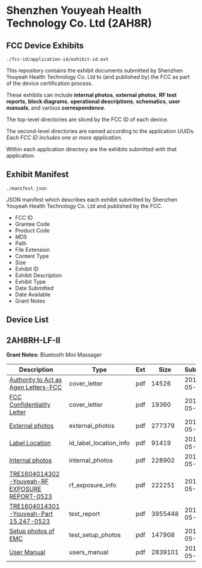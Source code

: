 # Shenzhen Youyeah Health Technology Co. Ltd (2AH8R)
## FCC Device Exhibits

```
./fcc-id/application-id/exhibit-id.ext
```

This repository contains the exhibit documents submitted by Shenzhen Youyeah Health Technology Co. Ltd to (and published by) the FCC as part of the device certification process.

These exhibits can include **internal photos**, **external photos**, **RF test reports**, **block diagrams**, **operational descriptions**, **schematics**, **user manuals**, and various **correspondence**.

The top-level directories are sliced by the FCC ID of each device.

The second-level directories are named according to the application UUIDs. *Each FCC ID includes one or more application.*

Within each application directory are the exhibits submitted with that application. 

## Exhibit Manifest

```
./manifest.json
```

JSON manifest which describes each exhibit submitted by Shenzhen Youyeah Health Technology Co. Ltd and published by the FCC.

- FCC ID
- Grantee Code
- Product Code
- MD5
- Path
- File Extension
- Content Type
- Size
- Exhibit ID
- Exhibit Description
- Exhibit Type
- Date Submitted
- Date Available
- Grant Notes

## Device List
## 2AH8RH-LF-II
**Grant Notes:** Bluetooth Mini Massager

| Description | Type | Ext | Size | Submitted | Available |
| ----------- | ---- | --- | ---- | --------- | --------- |
| [Authority to Act as Agen Letters-FCC](2AH8RH-LF-II/fcfcb3c41c85bddf2df4a66c5ece5d93/3001593.pdf) | cover_letter | pdf | 14526 | 2016-05-24 | 2016-05-25 |
| [FCC Confidentiality Letter](2AH8RH-LF-II/fcfcb3c41c85bddf2df4a66c5ece5d93/3001594.pdf) | cover_letter | pdf | 19360 | 2016-05-24 | 2016-05-25 |
| [External photos](2AH8RH-LF-II/fcfcb3c41c85bddf2df4a66c5ece5d93/3001598.pdf) | external_photos | pdf | 277379 | 2016-05-24 | 2016-05-25 |
| [Label Location](2AH8RH-LF-II/fcfcb3c41c85bddf2df4a66c5ece5d93/3001600.pdf) | id_label_location_info | pdf | 91419 | 2016-05-24 | 2016-05-25 |
| [Internal photos](2AH8RH-LF-II/fcfcb3c41c85bddf2df4a66c5ece5d93/3001599.pdf) | internal_photos | pdf | 228902 | 2016-05-24 | 2016-05-25 |
| [TRE1604014302-Youyeah-RF EXPOSURE REPORT-0523](2AH8RH-LF-II/fcfcb3c41c85bddf2df4a66c5ece5d93/3001609.pdf) | rf_exposure_info | pdf | 222251 | 2016-05-24 | 2016-05-25 |
| [TRE1604014301-Youyeah-Part 15.247-0523](2AH8RH-LF-II/fcfcb3c41c85bddf2df4a66c5ece5d93/3001610.pdf) | test_report | pdf | 3955448 | 2016-05-24 | 2016-05-25 |
| [Setup photos of EMC](2AH8RH-LF-II/fcfcb3c41c85bddf2df4a66c5ece5d93/3001616.pdf) | test_setup_photos | pdf | 147908 | 2016-05-24 | 2016-05-25 |
| [User Manual](2AH8RH-LF-II/fcfcb3c41c85bddf2df4a66c5ece5d93/3001617.pdf) | users_manual | pdf | 2839101 | 2016-05-24 | 2016-05-25 |
